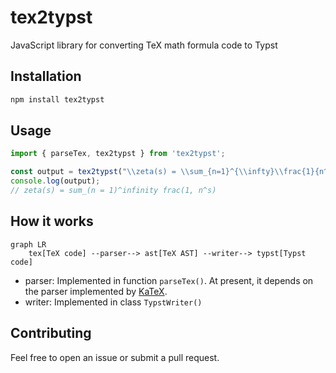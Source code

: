 # tex2typst
JavaScript library for converting TeX math formula code to Typst

## Installation

```bash
npm install tex2typst
```

## Usage

```javascript
import { parseTex, tex2typst } from 'tex2typst';

const output = tex2typst("\\zeta(s) = \\sum_{n=1}^{\\infty}\\frac{1}{n^s}");
console.log(output);
// zeta(s) = sum_(n = 1)^infinity frac(1, n^s)
```

## How it works

```mermaid
graph LR
    tex[TeX code] --parser--> ast[TeX AST] --writer--> typst[Typst code]
```

- parser: Implemented in function `parseTex()`. At present, it depends on the parser implemented by [KaTeX](https://github.com/KaTeX/KaTeX).
- writer: Implemented in class `TypstWriter()`

## Contributing

Feel free to open an issue or submit a pull request.
